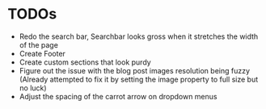 # TODOs
* Redo the search bar, Searchbar looks gross when it stretches the width of the page
* Create Footer
* Create custom sections that look purdy
* Figure out the issue with the blog post images resolution being fuzzy (Already attempted to fix it by setting the image property to full size but no luck)
* Adjust the spacing of the carrot arrow on dropdown menus

